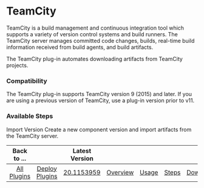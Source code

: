 
# TeamCity

TeamCity is a build management and continuous integration tool which supports a variety of version control systems and build runners. The TeamCity server manages committed code changes, builds, real-time build information received from build agents, and build artifacts.

The TeamCity plug-in automates downloading artifacts from TeamCity projects.

### Compatibility

The TeamCity plug-in supports TeamCity version 9 (2015) and later. If you are using a previous version of TeamCity, use a plug-in version prior to v11.


### Available Steps

Import Version Create a new component version and import artifacts from the TeamCity server.



|Back to ...||Latest Version|||||
| :---: | :---: | :---: | :---: | :---: | :---: | :---: |
|[All Plugins](../../index.md)|[Deploy Plugins](../README.md)|[20.1153959](https://raw.githubusercontent.com/UrbanCode/IBM-UCD-PLUGINS/main/files/TeamCitySourceConfig/ucd-TeamCitySourceConfig-20.1153959.zip)|[Overview](overview.md)|[Usage](usage.md)|[Steps](steps.md)|[Downloads](downloads.md)|
